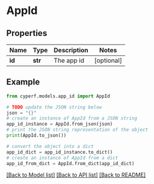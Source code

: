 # AppId


## Properties

Name | Type | Description | Notes
------------ | ------------- | ------------- | -------------
**id** | **str** | The app id | [optional] 

## Example

```python
from cyperf.models.app_id import AppId

# TODO update the JSON string below
json = "{}"
# create an instance of AppId from a JSON string
app_id_instance = AppId.from_json(json)
# print the JSON string representation of the object
print(AppId.to_json())

# convert the object into a dict
app_id_dict = app_id_instance.to_dict()
# create an instance of AppId from a dict
app_id_from_dict = AppId.from_dict(app_id_dict)
```
[[Back to Model list]](../README.md#documentation-for-models) [[Back to API list]](../README.md#documentation-for-api-endpoints) [[Back to README]](../README.md)


